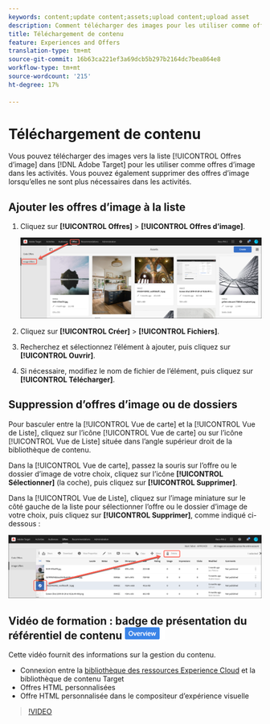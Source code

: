 ```yaml
---
keywords: content;update content;assets;upload content;upload asset
description: Comment télécharger des images pour les utiliser comme offres d’image ?
title: Téléchargement de contenu
feature: Experiences and Offers
translation-type: tm+mt
source-git-commit: 16b63ca221ef3a69dcb5b297b2164dc7bea864e8
workflow-type: tm+mt
source-wordcount: '215'
ht-degree: 17%

---
```



# Téléchargement de contenu

Vous pouvez télécharger des images vers la liste [!UICONTROL Offres d’image] dans [!DNL Adobe Target] pour les utiliser comme offres d’image dans les activités. Vous pouvez également supprimer des offres d’image lorsqu’elles ne sont plus nécessaires dans les activités.

## Ajouter les offres d’image à la liste

1. Cliquez sur **[!UICONTROL Offres]** > **[!UICONTROL Offres d’image]**.

   ![Offres > Offres d’image](/help/c-experiences/c-manage-content/assets/image-offers-tab.png)

1. Cliquez sur **[!UICONTROL Créer]** > **[!UICONTROL Fichiers]**.
1. Recherchez et sélectionnez l’élément à ajouter, puis cliquez sur **[!UICONTROL Ouvrir]**.
1. Si nécessaire, modifiez le nom de fichier de l’élément, puis cliquez sur **[!UICONTROL Télécharger]**.

## Suppression d’offres d’image ou de dossiers

Pour basculer entre la [!UICONTROL Vue de carte] et la [!UICONTROL Vue de Liste], cliquez sur l’icône [!UICONTROL Vue de carte] ou sur l’icône [!UICONTROL Vue de Liste] située dans l’angle supérieur droit de la bibliothèque de contenu.

Dans la [!UICONTROL Vue de carte], passez la souris sur l’offre ou le dossier d’image de votre choix, cliquez sur l’icône **[!UICONTROL Sélectionner]** (la coche), puis cliquez sur **[!UICONTROL Supprimer]**.

Dans la [!UICONTROL Vue de Liste], cliquez sur l’image miniature sur le côté gauche de la liste pour sélectionner l’offre ou le dossier d’image de votre choix, puis cliquez sur **[!UICONTROL Supprimer]**, comme indiqué ci-dessous :

![Supprimer l&#39;élément sélectionné](/help/c-experiences/c-manage-content/assets/delete-image-offer.png)

## Vidéo de formation : badge de présentation du référentiel de contenu ![Aperçu](/help/assets/overview.png)

Cette vidéo fournit des informations sur la gestion du contenu.

* Connexion entre la [bibliothèque des ressources Experience Cloud](https://experienceleague.adobe.com/docs/core-services/interface/assets/creative-cloud.html) et la bibliothèque de contenu Target
* Offres HTML personnalisées
* Offre HTML personnalisée dans le compositeur d’expérience visuelle

>[!VIDEO](https://video.tv.adobe.com/v/17387)